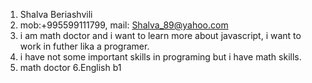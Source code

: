 

1. Shalva Beriashvili
2. mob:+995599111799, mail: Shalva_89@yahoo.com
3. i am math doctor and i want to learn more about javascript, i want to work in futher lika a programer. 
4. i have not some important skills in programing but i have math skills.
5. math doctor
6.English b1
